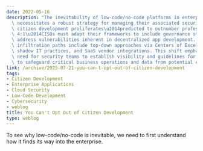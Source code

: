 ```yaml
---
date: 2022-05-16
description: "The inevitability of low-code/no-code platforms in enterprise settings\
  \ necessitates a robust strategy for managing their associated security risks. As\
  \ citizen development proliferates\u2014predicted to outnumber professional developers\
  \ 4:1\u2014CISOs must adapt their frameworks to include governance structures that\
  \ address vulnerabilities inherent in decentralized app development. The common\
  \ infiltration paths include top-down approaches via Centers of Excellence, bottom-up\
  \ shadow IT practices, and SaaS vendor integrations. This shift emphasizes the urgent\
  \ need for security teams to establish visibility and guidelines for citizen developers\
  \ to safeguard critical business operations and data from potential exploitation."
link: /archive/2025-07-21-you-can-t-opt-out-of-citizen-development
tags:
- Citizen Development
- Enterprise Applications
- Cloud Security
- Low-Code Development
- Cybersecurity
- weblog
title: You Can't Opt Out of Citizen Development
type: weblog
---
```


To see why low-code/no-code is inevitable, we need to first understand how it finds its way into the enterprise.

